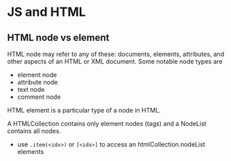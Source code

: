 # JS and HTML

## HTML node vs element

HTML node may refer to any of these: documents, elements, attributes, and other aspects of an HTML or XML document. Some notable node types are
* element node
* attribute node
* text node
* comment node

HTML element is a particular type of a node in HTML.

A HTMLCollection contains only element nodes (tags) and a NodeList contains all nodes.
* use `.item(<idx>)` or `[<idx>]` to access an htmlCollection.nodeList elements